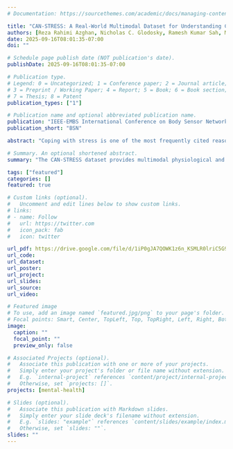 ```yaml
---
# Documentation: https://sourcethemes.com/academic/docs/managing-content/

title: "CAN-STRESS: A Real-World Multimodal Dataset for Understanding Cannabis Use, Stress, and Physiological Responses"
authors: [Reza Rahimi Azghan, Nicholas C. Glodosky, Ramesh Kumar Sah, Michael J. Cleveland, Carrie Cuttler, Ryan J. McLaughlin, Hassan Ghasemzadeh]
date: 2025-09-16T08:01:35-07:00
doi: ""

# Schedule page publish date (NOT publication's date).
publishDate: 2025-09-16T08:01:35-07:00

# Publication type.
# Legend: 0 = Uncategorized; 1 = Conference paper; 2 = Journal article;
# 3 = Preprint / Working Paper; 4 = Report; 5 = Book; 6 = Book section;
# 7 = Thesis; 8 = Patent
publication_types: ["1"]

# Publication name and optional abbreviated publication name.
publication: "IEEE-EMBS International Conference on Body Sensor Networks"
publication_short: "BSN"

abstract: "Coping with stress is one of the most frequently cited reasons for chronic cannabis use. Therefore, it is hypothesized that cannabis users exhibit distinct physiological stress responses compared to non-users, and that these differences may be especially pronounced during moments of cannabis consumption. However, there is a scarcity of publicly available datasets that allow such hypotheses to be tested under real-world conditions. This paper introduces a dataset named CAN-STRESS, collected using Empatica E4 wristbands. The dataset includes multimodal physiological measurements (such as skin conductance, heart rate,and skin temperature) from 82 participants (39 cannabis users and 43 non-users) as they went about their daily routines. In addition to sensor data, participants provided self-reported survey responses that included perceived stress ratings and timestamps of key daily events such as cannabis use, physical activity, and sleep. To demonstrate the utility of the dataset for downstream applications, we present a preliminary machine learning task aimed at classifying cannabis users versus non-users based on physiological features. Our model achieves a classification accuracy of approximately 96% and an f1-score of around 98%. An analysis of feature importance using SHAP values revealed that electrodermal activity and heart rate metrics were the most influential predictors, consistent with their established roles in stress detection. We publicly release the CAN-STRESS dataset, which we believe serves as a reliable and rich resource for studying the physiological correlates of cannabis use and stress in naturalistic settings. "

# Summary. An optional shortened abstract.
summary: "The CAN-STRESS dataset provides multimodal physiological and self-reported data from 82 participants (39 cannabis users and 43 non-users) collected in real-world conditions using Empatica E4 wristbands. Preliminary analysis shows machine learning models can distinguish users from non-users with high accuracy, with electrodermal activity and heart rate emerging as key predictors. This publicly released dataset offers a valuable resource for advancing research on cannabis use, stress, and physiological responses in naturalistic settings."

tags: ["featured"]
categories: []
featured: true

# Custom links (optional).
#   Uncomment and edit lines below to show custom links.
# links:
# - name: Follow
#   url: https://twitter.com
#   icon_pack: fab
#   icon: twitter

url_pdf: https://drive.google.com/file/d/1iP0gJA7QOWK1z6n_KSMLR0lriC5G93YE/view?usp=sharing
url_code:
url_dataset:
url_poster:
url_project:
url_slides:
url_source:
url_video:

# Featured image
# To use, add an image named `featured.jpg/png` to your page's folder.
# Focal points: Smart, Center, TopLeft, Top, TopRight, Left, Right, BottomLeft, Bottom, BottomRight.
image:
  caption: ""
  focal_point: ""
  preview_only: false

# Associated Projects (optional).
#   Associate this publication with one or more of your projects.
#   Simply enter your project's folder or file name without extension.
#   E.g. `internal-project` references `content/project/internal-project/index.md`.
#   Otherwise, set `projects: []`.
projects: [mental-health]

# Slides (optional).
#   Associate this publication with Markdown slides.
#   Simply enter your slide deck's filename without extension.
#   E.g. `slides: "example"` references `content/slides/example/index.md`.
#   Otherwise, set `slides: ""`.
slides: ""
---
```

